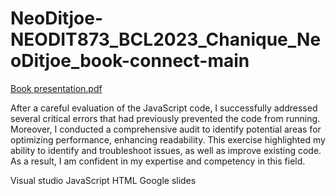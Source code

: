 # NeoDitjoe-NEODIT873_BCL2023_Chanique_NeoDitjoe_book-connect-main
[Book presentation.pdf](https://github.com/NeoDitjoe/NeoDitjoe-NEODIT873_BCL2023_Chanique_NeoDitjoe_book-connect-main/files/11407890/Book.presentation.pdf)

After a careful evaluation of the JavaScript code, I successfully addressed several critical errors that had previously prevented the code from running. Moreover, I conducted a comprehensive audit to identify potential areas for optimizing performance, enhancing readability. This exercise highlighted my ability to identify and troubleshoot issues, as well as improve existing code. As a result, I am confident in my expertise and competency in this field.

Visual studio
JavaScript
HTML
Google slides

